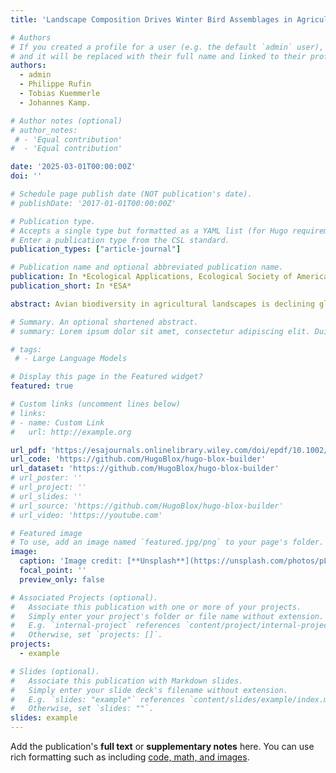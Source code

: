 ```yaml
---
title: 'Landscape Composition Drives Winter Bird Assemblages in Agriculture–Savanna Mosaics of Western India'

# Authors
# If you created a profile for a user (e.g. the default `admin` user), write the username (folder name) here
# and it will be replaced with their full name and linked to their profile.
authors:
  - admin
  - Philippe Rufin
  - Tobias Kuemmerle
  - Johannes Kamp.

# Author notes (optional)
# author_notes:
 # - 'Equal contribution'
#  - 'Equal contribution'

date: '2025-03-01T00:00:00Z'
doi: ''

# Schedule page publish date (NOT publication's date).
# publishDate: '2017-01-01T00:00:00Z'

# Publication type.
# Accepts a single type but formatted as a YAML list (for Hugo requirements).
# Enter a publication type from the CSL standard.
publication_types: ["article-journal"]

# Publication name and optional abbreviated publication name.
publication: In *Ecological Applications, Ecological Society of America*
publication_short: In *ESA*

abstract: Avian biodiversity in agricultural landscapes is declining globally. In Europe and America, agricultural homogenization and the decline of smallholder farming are key drivers of bird population declines. In South Asia, large expanses of compositionally diverse agricultural landscapes still exist. Yet, how resident and migratory avian populations respond to landscape composition and configuration on wintering grounds is largely unknown. Leveraging recent advances in remote sensing, we mapped landscape composition and configuration to analyze their impacts on resident and migratory birds in agriculture–savanna mosaics of western India. We measured landscape composition as the proportional cover of annual crops, semi-perennial cash crops (primarily sugarcane), savanna and woody vegetation, and compositional heterogeneity as the Shannon diversity of these land cover types. We measured landscape configuration as the mean crop field size. We modeled the abundance and richness of 118 resident and 26 Palearctic migratory bird species as a function of landscape composition and configuration. The richness and abundance of resident birds increased with an increasing land cover diversity and an increasing proportion of semi-perennial crops. The richness and abundance of Palearctic migratory winter visitors were negatively affected by increasing land cover diversity. A higher proportion of annual crops was associated with higher resident bird densities, whereas the richness response to the proportion of annual crops remained inconclusive. Guild-based models suggested that migratory carnivores tended to be more abundant in less diverse landscapes with a low proportion of cropland. Open-ground preferring Palearctic species were positively associated with a higher proportion of semi-perennial crops and negatively associated with woody vegetation, while shrub-breeders were positively associated with a high proportion of annual crops and woody vegetation. The effect of mean field size on resident and Palearctic migratory birds was inconclusive. We conclude that (1) winter bird assemblages of resident and migratory species in agriculture–savanna mosaics of western India are driven more by agricultural composition than configuration; (2) resident birds adapt to the high compositional heterogeneity of smallholder agriculture; and (3) Palearctic species primarily rely on compositionally simpler, grassy savannas. Therefore, the maintenance of heterogeneous smallholder agriculture and sparing the savannas from agricultural expansion and afforestation should be key conservation priorities.

# Summary. An optional shortened abstract.
# summary: Lorem ipsum dolor sit amet, consectetur adipiscing elit. Duis posuere tellus ac convallis placerat. Proin tincidunt magna sed ex sollicitudin condimentum.

# tags:
 # - Large Language Models

# Display this page in the Featured widget?
featured: true

# Custom links (uncomment lines below)
# links:
# - name: Custom Link
#   url: http://example.org

url_pdf: 'https://esajournals.onlinelibrary.wiley.com/doi/epdf/10.1002/eap.70016'
url_code: 'https://github.com/HugoBlox/hugo-blox-builder'
url_dataset: 'https://github.com/HugoBlox/hugo-blox-builder'
# url_poster: ''
# url_project: ''
# url_slides: ''
# url_source: 'https://github.com/HugoBlox/hugo-blox-builder'
# url_video: 'https://youtube.com'

# Featured image
# To use, add an image named `featured.jpg/png` to your page's folder.
image:
  caption: 'Image credit: [**Unsplash**](https://unsplash.com/photos/pLCdAaMFLTE)'
  focal_point: ''
  preview_only: false

# Associated Projects (optional).
#   Associate this publication with one or more of your projects.
#   Simply enter your project's folder or file name without extension.
#   E.g. `internal-project` references `content/project/internal-project/index.md`.
#   Otherwise, set `projects: []`.
projects:
  - example

# Slides (optional).
#   Associate this publication with Markdown slides.
#   Simply enter your slide deck's filename without extension.
#   E.g. `slides: "example"` references `content/slides/example/index.md`.
#   Otherwise, set `slides: ""`.
slides: example
---
```


Add the publication's **full text** or **supplementary notes** here. You can use rich formatting such as including [code, math, and images](https://docs.hugoblox.com/content/writing-markdown-latex/).
